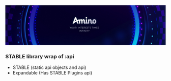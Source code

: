 <img src="../images/amino_banner.jpeg" alt="Amino banner">

### STABLE library wrap of :api
- STABLE (static api objects and api)
- Expandable (Has STABLE Plugins api)
